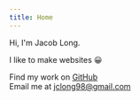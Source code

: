 ```yaml
---
title: Home
---
```


<p class="prose">
  Hi, I'm Jacob Long.  
  
  I like to make websites 😀
  
  Find my work on [GitHub](https://github.com/jclong98)  
  Email me at [jclong98@gmail.com](mailto://jclong98@gmail.com)  
</p>

<script setup>
  import LatestPosts from './.vitepress/theme/LatestPosts.vue'
</script>

<LatestPosts />
